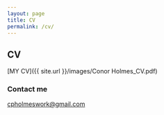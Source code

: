 ```yaml
---
layout: page
title: CV
permalink: /cv/
---
```

## CV
 [MY CV]({{ site.url }}/images/Conor Holmes_CV.pdf)
### Contact me

[cpholmeswork@gmail.com](mailto:cpholmeswork@gmail.com)

